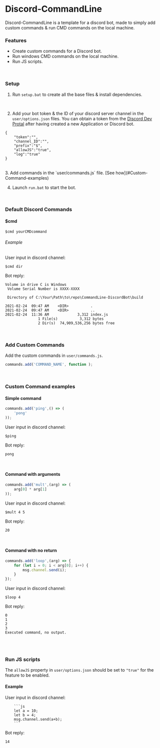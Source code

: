 # Discord-CommandLine
Discord-CommandLine is a template for a discord bot, made to simply add custom commands & run CMD commands on the local machine.

### Features
* Create custom commands for a Discord bot.
* Run windows CMD commands on the local machine.
* Run JS scripts.

<br/>


### Setup

1. Run `setup.bat` to create all the base files & install dependencies.
<br/>

2. Add your bot token & the ID of your discord server channel in the `user/options.json` files. You can obtain a token from the [Discord Dev Protal](https://discord.com/developers/applications) after having created a new Application or Discord bot.
```
{
    "token":"",
    "channel_ID":"",
    "prefix":"$",
    "allowJS":"true",
    "log":"true"
}
```
<br/>
3. Add commands in the `user/commands.js` file. [See how](#Custom-Command-examples)

4. Launch `run.bat` to start the bot.

<br/>

### Default Discord Commands

#### $cmd
```
$cmd yourCMDcommand

```

###### Example

User input in discord channel:
```
$cmd dir
```
Bot reply:
```
Volume in drive C is Windows
 Volume Serial Number is XXXX-XXXX

 Directory of C:\Your\Path\to\repo\CommandLine-DiscordBot\build

2021-02-24  09:47 AM    <DIR>          .
2021-02-24  09:47 AM    <DIR>          ..
2021-02-24  11:36 AM             3,312 index.js
               1 File(s)          3,312 bytes
               2 Dir(s)  74,909,536,256 bytes free
```


<br/>

### Add Custom Commands

Add the custom commands in `user/commands.js`.

```js
commands.add('COMMAND_NAME', function );
```

<br/>

### Custom Command examples



#### Simple command
```js
commands.add('ping',() => (
    'pong'
));
```

User input in discord channel:
```
$ping
```

Bot reply:
```
pong
```

<br/>

#### Command with arguments
```js
commands.add('mult',(arg) => (
    arg[0] * arg[1]
));
```
User input in discord channel:
```
$mult 4 5
```

Bot reply:
```
20
```

<br/>

#### Command with no return
```js
commands.add('loop',(arg) => {
    for (let i = 0; i < arg[0]; i++) {
        msg.channel.send(i);
    }
});
```
User input in discord channel:
```
$loop 4
```

Bot reply:
```
0
1
2
3
Executed command, no output.
```
<br/><br/>

### Run JS scripts

The `allowJS` property in `user/options.json` should be set to `"true"` for the feature to be enabled.

#### Example

User input in discord channel:

```
    ```js
    let a = 10;
    let b = 4;
    msg.channel.send(a+b);
    ```
```
Bot reply:

```
14
```
